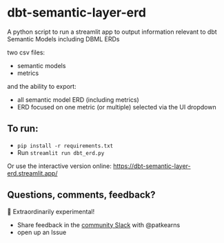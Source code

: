 # dbt-semantic-layer-erd
A python script to run a streamlit app to output information relevant to dbt Semantic Models including DBML ERDs

two csv files:
- semantic models
- metrics

and the ability to export:
- all semantic model ERD (including metrics)
- ERD focused on one metric (or multiple) selected via the UI dropdown


## To run: 
- `pip install -r requirements.txt`
- Run `streamlit run dbt_erd.py`

Or use the interactive version online: <https://dbt-semantic-layer-erd.streamlit.app/>


## Questions, comments, feedback?
🧪 Extraordinarily experimental! 
- Share feedback in the [community Slack](https://getdbt.com/community) with @patkearns
- open up an Issue
